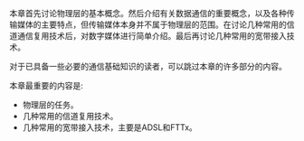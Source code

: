 本章首先讨论物理层的基本概念。然后介绍有关数据通信的重要概念，以及各种传输媒体的主要特点，但传输媒体本身并不属于物理层的范围。在讨论几种常用的信道通信复用技术后，对数字媒体进行简单介绍。最后再讨论几种常用的宽带接入技术。

对于已具备一些必要的通信基础知识的读者，可以跳过本章的许多部分的内容。

本章最重要的内容是:
- 物理层的任务。
- 几种常用的信道复用技术。
- 几种常用的宽带接入技术，主要是ADSL和FTTx。